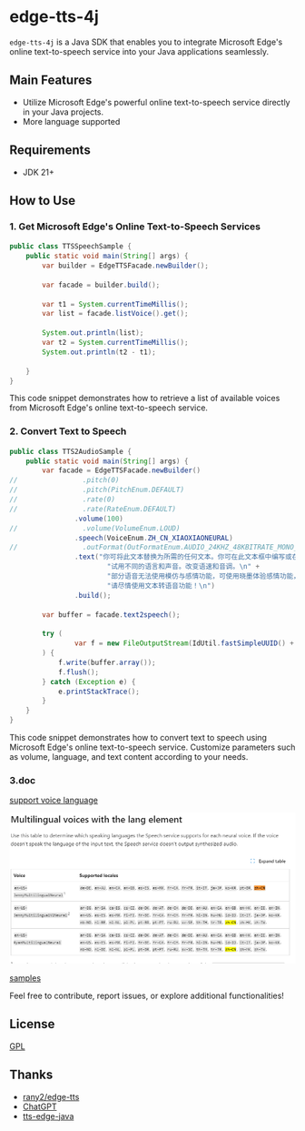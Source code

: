 
# edge-tts-4j

`edge-tts-4j` is a Java SDK that enables you to integrate Microsoft Edge's online text-to-speech service into your Java applications seamlessly.

## Main Features

-   Utilize Microsoft Edge's powerful online text-to-speech service directly in your Java projects.
- More language supported
## Requirements
- JDK 21+
## How to Use

### 1. Get Microsoft Edge's Online Text-to-Speech Services

```java
public class TTSSpeechSample {
    public static void main(String[] args) {
        var builder = EdgeTTSFacade.newBuilder();

        var facade = builder.build();

        var t1 = System.currentTimeMillis();
        var list = facade.listVoice().get();

        System.out.println(list);
        var t2 = System.currentTimeMillis();
        System.out.println(t2 - t1);

    }
}

```
This code snippet demonstrates how to retrieve a list of available voices from Microsoft Edge's online text-to-speech service.

### 2. Convert Text to Speech

```java
public class TTS2AudioSample {
    public static void main(String[] args) {
        var facade = EdgeTTSFacade.newBuilder()
//                .pitch(0)
//                .pitch(PitchEnum.DEFAULT)
//                .rate(0)
//                .rate(RateEnum.DEFAULT)
                .volume(100)
//                .volume(VolumeEnum.LOUD)
                .speech(VoiceEnum.ZH_CN_XIAOXIAONEURAL)
//                .outFormat(OutFormatEnum.AUDIO_24KHZ_48KBITRATE_MONO_MP3)
                .text("你可将此文本替换为所需的任何文本。你可在此文本框中编写或在此处粘贴你自己的文本。\n" +
                        "试用不同的语言和声音。改变语速和音调。\n" +
                        "部分语音无法使用模仿与感情功能，可使用晓墨体验感情功能，使用晓晓体验模仿功能。\n" +
                        "请尽情使用文本转语音功能！\n")
                .build();

        var buffer = facade.text2speech();

        try (
                var f = new FileOutputStream(IdUtil.fastSimpleUUID() + ".mp3")
        ) {
            f.write(buffer.array());
            f.flush();
        } catch (Exception e) {
            e.printStackTrace();
        }
    }
}

```
This code snippet demonstrates how to convert text to speech using Microsoft Edge's online text-to-speech service. Customize parameters such as volume, language, and text content according to your needs.
### 3.doc
[support voice language](https://github.com/K12f/edge-tts-4j/blob/main/src/main/java/io/github/k12f/edgetts4j/enums/VoiceEnum.java)

![language](./support_lang.png)

[samples](https://github.com/K12f/edge-tts-4j/tree/main/src/main/java/io/github/k12f/edgetts4j/samples)


Feel free to contribute, report issues, or explore additional functionalities!
## License
[GPL](https://www.gnu.org/licenses/gpl-3.0.en.html)

## Thanks
- [rany2/edge-tts](https://github.com/rany2/edge-tts)
- [ChatGPT](https://chat.openai.com/)
- [tts-edge-java](https://github.com/WhiteMagic2014/tts-edge-java)